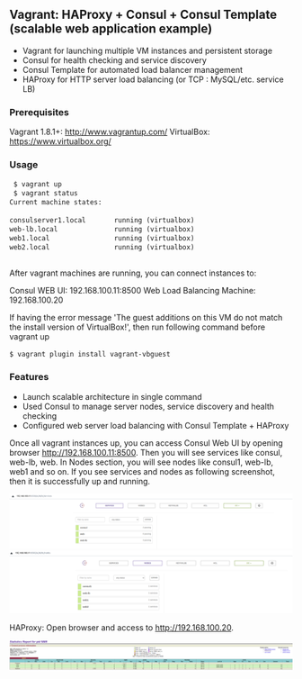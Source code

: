 
## Vagrant: HAProxy + Consul + Consul Template (scalable web application example)

- Vagrant for launching multiple VM instances and persistent storage
- Consul for health checking and service discovery
- Consul Template for automated load balancer management
- HAProxy for  HTTP server load balancing (or TCP : MySQL/etc. service LB)

### Prerequisites
Vagrant 1.8.1+: http://www.vagrantup.com/
VirtualBox: https://www.virtualbox.org/

### Usage
```
 $ vagrant up
 $ vagrant status
Current machine states:

consulserver1.local       running (virtualbox)
web-lb.local              running (virtualbox)
web1.local                running (virtualbox)
web2.local                running (virtualbox)
 
```   
After vagrant machines are running, you can connect instances to:

Consul WEB UI: 192.168.100.11:8500
Web Load Balancing Machine: 192.168.100.20

If having the error message 'The guest additions on this VM do not match the install version of VirtualBox!', then run following command before vagrant up
```
$ vagrant plugin install vagrant-vbguest
```

### Features
- Launch scalable architecture in single command
- Used Consul to manage server nodes, service discovery and health checking
- Configured web server load balancing with Consul Template + HAProxy

Once all vagrant instances up, you can access Consul Web UI by opening browser http://192.168.100.11:8500. Then you will see services like consul, web-lb, web. In Nodes section, you will see nodes like consul1, web-lb, web1 and so on. If you see services and nodes as following screenshot, then it is successfully up and running.

![picture](pictures/consul-services.png)
![picture](pictures/consul-nodes.png)

HAProxy: Open browser and access to http://192.168.100.20.

![picture](pictures/haproxy-stats.png)
